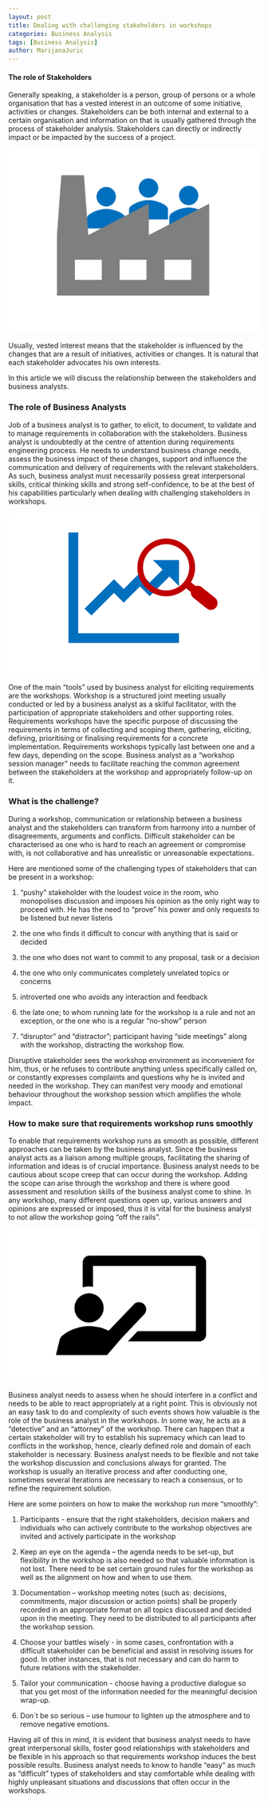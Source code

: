 ```yaml
---
layout: post
title: Dealing with challenging stakeholders in workshops
categories: Business Analysis
tags: [Business Analysis]
author: MarijanaJuric
---
```




#### The role of Stakeholders ####

Generally speaking, a stakeholder is a person, group of persons or a whole organisation that has a vested interest in an outcome of some initiative, activities or changes. Stakeholders can be both internal and external to a certain organisation and information on that is usually gathered through the process of stakeholder analysis. Stakeholders can directly or indirectly impact or be impacted by the success of a project.

![Stakeholders](/images/2019-03-03-Dealing-with-challenging-stakeholders-in-workshops/Picture1.png)

Usually, vested interest means that the stakeholder is influenced by the changes that are a result of initiatives, activities or changes. It is natural that each stakeholder advocates his own interests.

In this article we will discuss the relationship between the stakeholders and business analysts.


### The role of Business Analysts ###

Job of a business analyst is to gather, to elicit, to document, to validate and to manage requirements in collaboration with the stakeholders. Business analyst is undoubtedly at the centre of attention during requirements engineering process. He needs to understand business change needs, assess the business impact of these changes, support and influence the communication and delivery of requirements with the relevant stakeholders. As such, business analyst must necessarily possess great interpersonal skills, critical thinking skills and strong self-confidence, to be at the best of his capabilities particularly when dealing with challenging stakeholders in workshops.

![Analysis](/images/2019-03-03-Dealing-with-challenging-stakeholders-in-workshops/Picture2.png)

One of the main “tools” used by business analyst for eliciting requirements are the workshops. Workshop is a structured joint meeting usually conducted or led by a business analyst as a skilful facilitator, with the participation of appropriate stakeholders and other supporting roles. Requirements workshops have the specific purpose of discussing the requirements in terms of collecting and scoping them, gathering, eliciting, defining, prioritising or finalising requirements for a concrete implementation.
Requirements workshops typically last between one and a few days, depending on the scope.  Business analyst as a “workshop session manager” needs to facilitate reaching the common agreement between the stakeholders at the workshop and appropriately follow-up on it.

### What is the challenge? ###

During a workshop, communication or relationship between a business analyst and the stakeholders can transform from harmony into a number of disagreements, arguments and conflicts. Difficult stakeholder can be characterised as one who is hard to reach an agreement or compromise with, is not collaborative and has unrealistic or unreasonable expectations.

Here are mentioned some of the challenging types of stakeholders that can be present in a workshop:

1.	“pushy” stakeholder with the loudest voice in the room, who monopolises discussion and imposes his opinion as the only right    way to proceed with. He has the need to “prove” his power and only requests to be listened but never listens

2.	the one who finds it difficult to concur with anything that is said or decided

3.	the one who does not want to commit to any proposal, task or a decision

4.	the one who only communicates completely unrelated topics or concerns

5.	introverted one who avoids any interaction and feedback

6.	the late one; to whom running late for the workshop is a rule and not an exception, or the one who is a regular “no-show” person

7.	“disruptor” and “distractor”; participant having “side meetings” along with the workshop, distracting the workshop flow.

Disruptive stakeholder sees the workshop environment as inconvenient for him, thus, or he refuses to contribute anything unless specifically called on, or constantly expresses complaints and questions why he is invited and needed in the workshop. They can manifest very moody and emotional behaviour throughout the workshop session which amplifies the whole impact.

### How to make sure that requirements workshop runs smoothly ###

To enable that requirements workshop runs as smooth as possible, different approaches can be taken by the business analyst. Since the business analyst acts as a liaison among multiple groups, facilitating the sharing of information and ideas is of crucial importance.
Business analyst needs to be cautious about scope creep that can occur during the workshop. Adding the scope can arise through the workshop and there is where good assessment and resolution skills of the business analyst come to shine. In any workshop, many different questions open up, various answers and opinions are expressed or imposed, thus it is vital for the business analyst to not allow the workshop going “off the rails”.

![Workshop](/images/2019-03-03-Dealing-with-challenging-stakeholders-in-workshops/Picture3.png)

Business analyst needs to assess when he should interfere in a conflict and needs to be able to react appropriately at a right point. This is obviously not an easy task to do and complexity of such events shows how valuable is the role of the business analyst in the workshops. In some way, he acts as a “detective” and an “attorney” of the workshop.
There can happen that a certain stakeholder will try to establish his supremacy which can lead to conflicts in the workshop, hence, clearly defined role and domain of each stakeholder is necessary.
Business analyst needs to be flexible and not take the workshop discussion and conclusions always for granted. The workshop is usually an iterative process and after conducting one, sometimes several iterations are necessary to reach a consensus, or to refine the requirement solution.

Here are some pointers on how to make the workshop run more “smoothly”:

1.	Participants - ensure that the right stakeholders, decision makers and individuals who can actively contribute to the workshop objectives are invited and actively participate in the workshop

2.	Keep an eye on the agenda – the agenda needs to be set-up, but flexibility in the workshop is also needed so that valuable information is not lost. There need to be set certain ground rules for the workshop as well as the alignment on how and when to use them.

3.	Documentation – workshop meeting notes (such as: decisions, commitments, major discussion or action points) shall be properly recorded in an appropriate format on all topics discussed and decided upon in the meeting. They need to be distributed to all participants after the workshop session.

4.	Choose your battles wisely - in some cases, confrontation with a difficult stakeholder can be beneficial and assist in resolving issues for good. In other instances, that is not necessary and can do harm to future relations with the stakeholder.

5.	Tailor your communication - choose having a productive dialogue so that you get most of the information needed for the meaningful decision wrap-up.

6.	Don´t be so serious – use humour to lighten up the atmosphere and to remove negative emotions.

Having all of this in mind, it is evident that business analyst needs to have great interpersonal skills, foster good relationships with stakeholders and be flexible in his approach so that requirements workshop induces the best possible results. Business analyst needs to know to handle “easy” as much as “difficult” types of stakeholders and stay comfortable while dealing with highly unpleasant situations and discussions that often occur in the workshops.
